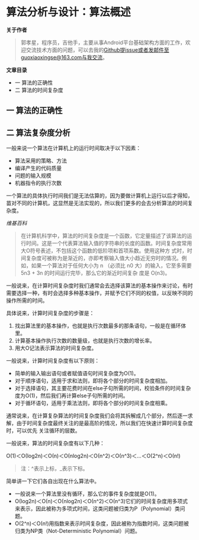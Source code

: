 # 算法分析与设计：算法概述

**关于作者**

>郭孝星，程序员，吉他手，主要从事Android平台基础架构方面的工作，欢迎交流技术方面的问题，可以去我的[Github](https://github.com/guoxiaoxing)提issue或者发邮件至guoxiaoxingse@163.com与我交流。

**文章目录**

- 一 算法的正确性
- 二 算法的时间复杂度

## 一 算法的正确性

## 二 算法复杂度分析

一般来说一个算法在计算机上的运行时间取决于以下因素：

- 算法采用的策略、方法
- 编译产生的代码质量
- 问题的输入规模
- 机器指令的执行次数

一个算法的具体执行时间我们是无法估算的，因为要做计算机上运行以后才得知，苗对不同的计算机，这显然是无法实现的，所以我们更多的会去分析算法的时间复杂度。

_维基百科_

>在计算机科学中，算法的时间复杂度是一个函数，它定量描述了该算法的运行时间。这是一个代表算法输入值的字符串的长度的函数。时间复杂度常用大O符号表述，不包括这个函数的低阶项和首项系数。使用这种方
式时，时间复杂度可被称为是渐近的，亦即考察输入值大小趋近无穷时的情况。例如，如果一个算法对于任何大小为 n （必须比 n0 大）的输入，它至多需要 5n3 + 3n 的时间运行完毕，那么它的渐近时间复杂
度是 O(n3)。

一般说来，在计算时间复杂度时我们通常会去选择该算法的基本操作来讨论，有时需要选择一种，有时会选择多种基本操作，并赋予它们不同的权值，以反映不同的操作所需的时间。

具体说来，计算时间复杂度的步骤是：

1. 找出算法里的基本操作，也就是执行次数最多的那条语句，一般是在循环体里。
2. 计算基本操作执行次数的数量级，也就是执行次数的增长率。
3. 用大O记法表示算法的时间复杂度。

一般说来，计算时间复杂度有以下原则：

- 简单的输入输出语句或者赋值语句时间复杂度为O(1)。
- 对于顺序语句，适用于求和法则，即将各个部分的时间复杂度相加。
- 对于选择语句，其主要花费时间在else子句所需的时间，校验条件的时间复杂度为O(1)，然后我们再计算else子句所需的时间。
- 对于循环语句，适用于乘法法则，即将各个部分的时间复杂度相乘。

通常说来，在计算复杂算法的时间复杂度我们会将其拆解成几个部分，然后逐一求解，由于时间复杂度最终关注的是最高阶的情况，所以我们在快速计算时间复杂度时，可以优先
关注循环的层数。

一般说来，算法的时间复杂度有以下几种：

Ο(1)＜Ο(log2n)＜Ο(n)＜Ο(nlog2n)＜Ο(n^2)＜Ο(n^3)＜…＜Ο(2^n)＜Ο(n!)

>注：^表示上标，_表示下标。

简单讲一下它们各自出现在什么算法中。

- 一般说来一个算法里没有循环，那么它的事件复杂度就是Ο(1)。
- Ο(log2n)＜Ο(n)＜Ο(nlog2n)＜Ο(n^2)＜Ο(n^3)它们的时间复杂度用多项式来表示，因此被称为多项式时间，这类问题被归类为P（Polynomial）类问题。
- Ο(2^n)＜Ο(n!)用指数来表示时间复杂度，因此被称为指数时间，这类问题被归类为NP类（Not-Deterministic Polynomial）问题。

